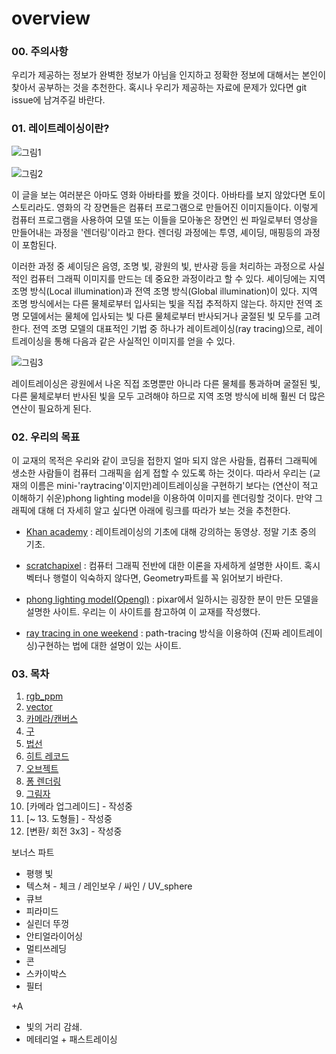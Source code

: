 # overview

### 00. 주의사항
우리가 제공하는 정보가 완벽한 정보가 아님을 인지하고 정확한 정보에 대해서는 본인이 찾아서 공부하는 것을 추천한다. 혹시나 우리가 제공하는 자료에 문제가 있다면 git issue에 남겨주길 바란다.

### 01. 레이트레이싱이란?

![그림1](https://e3.365dm.com/20/01/2048x1152/skynews-avatar-2-concept-art_4886700.jpg?bypass-service-worker&20200109072733) 

![그림2](https://file3.instiz.net/data/file3/2018/02/27/c/5/2/c5294f11edbf25081f348dc12b32a9b0.jpg)

이 글을 보는 여러분은 아마도 영화 아바타를 봤을 것이다. 아바타를 보지 않았다면 토이스토리라도. 영화의 각 장면들은 컴퓨터 프로그램으로 만들어진 이미지들이다. 이렇게 컴퓨터 프로그램을 사용하여 모델 또는 이들을 모아놓은 장면인 씬 파일로부터 영상을 만들어내는 과정을 '렌더링'이라고 한다. 렌더링 과정에는 투영, 셰이딩, 매핑등의 과정이 포함된다.
 
이러한 과정 중 셰이딩은 음영, 조명 빛, 광원의 빛, 반사광 등을 처리하는 과정으로 사실적인 컴퓨터 그래픽 이미지를 만드는 데 중요한 과정이라고 할 수 있다. 셰이딩에는 지역 조명 방식(Local illumination)과 전역 조명 방식(Global illumination)이 있다. 지역 조명 방식에서는 다른 물체로부터 입사되는 빛을 직접 추적하지 않는다. 하지만 전역 조명 모델에서는 물체에 입사되는 빛 다른 물체로부터 반사되거나 굴절된 빛 모두를 고려한다. 전역 조명 모델의 대표적인 기법 중 하나가 레이트레이싱(ray tracing)으로, 레이트레이싱을 통해 다음과 같은 사실적인 이미지를 얻을 수 있다.

![그림3](https://base.imgix.net/files/base/ebm/electronicdesign/image/2016/02/electronicdesign_com_sites_electronicdesign.com_files_uploads_2015_02_0116_CTE_Peddie_F2.png?auto=format&fit=max&w=1440)

레이트레이싱은 광원에서 나온 직접 조명뿐만 아니라 다른 물체를 통과하며 굴절된 빛, 다른 물체로부터 반사된 빛을 모두 고려해야 하므로 지역 조명 방식에 비해 훨씬 더 많은 연산이 필요하게 된다.

### 02. 우리의 목표

이 교재의 목적은 우리와 같이 코딩을 접한지 얼마 되지 않은 사람들, 컴퓨터 그래픽에 생소한 사람들이 컴퓨터 그래픽을 쉽게 접할 수 있도록 하는 것이다. 따라서 우리는 (교재의 이름은 mini-'raytracing'이지만)레이트레이싱을 구현하기 보다는 (연산이 적고 이해하기 쉬운)phong lighting model을 이용하여 이미지를 렌더링할 것이다. 만약 그래픽에 대해 더 자세히 알고 싶다면 아래에 링크를 따라가 보는 것을 추천한다.

- [Khan academy](https://www.khanacademy.org/computing/pixar/rendering/rendering1/v/rendering-1) : 레이트레이싱의 기초에 대해 강의하는 동영상. 정말 기초 중의 기초.

- [scratchapixel](https://www.scratchapixel.com/index.php?redirect) : 컴퓨터 그래픽 전반에 대한 이론을 자세하게 설명한 사이트. 혹시 벡터나 행렬이 익숙하지 않다면, Geometry파트를 꼭 읽어보기 바란다.

- [phong lighting model(Opengl)](https://learnopengl.com/Lighting/Basic-Lighting) : pixar에서 일하시는 굉장한 분이 만든 모델을 설명한 사이트. 우리는 이 사이트를 참고하여 이 교재를 작성했다.

- [ray tracing in one weekend](https://raytracing.github.io/books/RayTracingInOneWeekend.html) : path-tracing 방식을 이용하여 (진짜 레이트레이싱)구현하는 법에 대한 설명이 있는 사이트.


### 03. 목차

01. [rgb_ppm](./01.rgb_ppm.md)
02. [vector](./02.vector.md)
03. [카메라/캔버스](./03.ray_and_camera.md)
04. [구](./04.sphere.md)
05. [법선](./05.normal.md)
6.  [히트 레코드](06.hit_record.md)
7.  [오브젝트](07.object.md)
8.  [퐁 렌더링](08.phong_lighting.md)
9.  [그림자](09.hard_shadow.md)
10. [카메라 업그레이드] - 작성중
11. [~ 13. 도형들] - 작성중
12. [변환/ 회전 3x3] - 작성중

보너스 파트

- 평행 빛
- 텍스쳐 -  체크 / 레인보우 / 싸인 / UV_sphere
- 큐브
- 피라미드
- 실린더 뚜껑
- 안티얼라이어싱
- 멀티쓰레딩
- 콘
- 스카이박스
- 필터

+A
+ 빛의 거리 감쇄.
+ 메테리얼 + 패스트레이싱